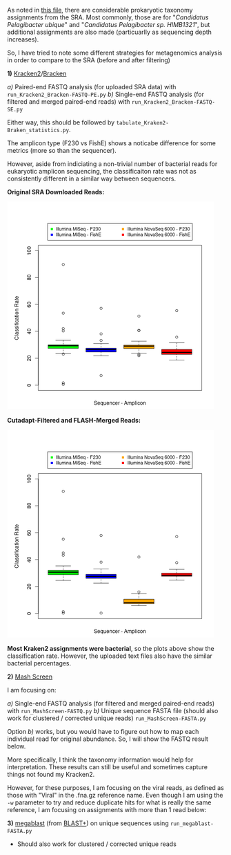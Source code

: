 As noted in [this file](https://github.com/cwarden45/Bastu_Cat_Genome/blob/master/Basepaws_Notes/Read_QC/PRJNA513845-eDNA/extended_summary.xlsx), there are considerable prokaryotic taxonomy assignments from the SRA.  Most commonly, those are for "*Candidatus Pelagibacter ubique*" and "*Candidatus Pelagibacter sp. HIMB1321*", but additional assignments are also made (particuarlly as sequencing depth increases).

So, I have tried to note some different strategies  for metagenomics analysis in order to compare to the SRA (before and after filtering)

**1)** [Kracken2](http://ccb.jhu.edu/software/kraken2/)/[Bracken](https://ccb.jhu.edu/software/bracken/)

*a)* Paired-end FASTQ analysis (for uploaded SRA data) with `run_Kracken2_Bracken-FASTQ-PE.py`
*b)* Single-end FASTQ analysis (for filtered and merged paired-end reads) with `run_Kracken2_Bracken-FASTQ-SE.py`

Either way, this should be followed by `tabulate_Kraken2-Braken_statistics.py`.

The amplicon type (F230 vs FishE) shows a noticabe difference for some metrics (more so than the sequencer).

However, aside from indiciating a non-trivial number of bacterial reads for eukaryotic amplicon sequencing, the classificaiton rate was not as consistently different in a similar way between sequencers.

**Original SRA Downloaded Reads:**

![SRA Kracken2 classification](SRA-downloaded_Kraken2-Bracken_domain_counts.png "SRA Kraken2 classification")

**Cutadapt-Filtered and FLASH-Merged Reads:**

![FLASH Kracken2 classification](FLASH_merged_Kraken2-Bracken_domain_counts.png "FLASH Kraken2 classification")

**Most Kraken2 assignments were bacterial**, so the plots above show the classification rate.  However, the uploaded text files also have the similar bacterial percentages.

**2)** [Mash Screen](https://mash.readthedocs.io/en/latest/)

I am focusing on:

*a)* Single-end FASTQ analysis (for filtered and merged paired-end reads) with `run_MashScreen-FASTQ.py`
*b)* Unique sequence FASTA file (should also work for clustered /  corrected unique reads) `run_MashScreen-FASTA.py`

Option *b)* works, but you would have to figure out how to map each individual read for original abundance.  So, I will show the FASTQ result below.

More specifically, I think the taxonomy information would help for interpretation.  These results can still be useful and sometimes capture things not found my Kracken2.

However, for these purposes, I am focusing on the viral reads, as defined as those with "Viral" in the .fna.gz reference name.  Even though I am using the `-w` parameter to try and reduce duplicate hits for what is really the same reference, I am focusing on assignments with more than 1 read below:



**3)** [megablast](https://www.ncbi.nlm.nih.gov/books/NBK279668/) (from [BLAST+](https://ftp.ncbi.nlm.nih.gov/blast/executables/blast+/LATEST/)) on unique sequences using `run_megablast-FASTA.py`

- Should also work for clustered / corrected unique reads
